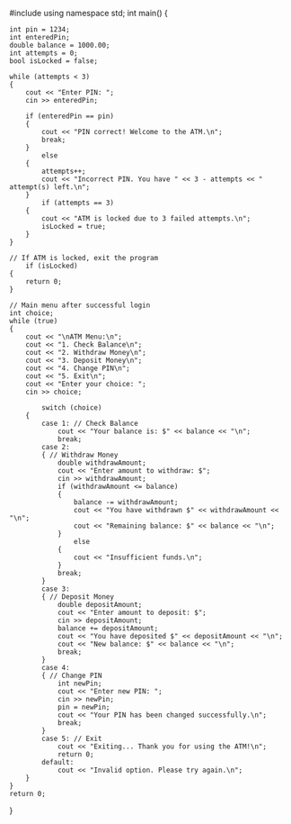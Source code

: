 #include <iostream>
using namespace std;
int main()
{

    int pin = 1234;
    int enteredPin;
    double balance = 1000.00;
    int attempts = 0;
    bool isLocked = false;

    while (attempts < 3)
	{
        cout << "Enter PIN: ";
        cin >> enteredPin;

        if (enteredPin == pin)
		{
            cout << "PIN correct! Welcome to the ATM.\n";
            break;
        }
			else
		{
            attempts++;
            cout << "Incorrect PIN. You have " << 3 - attempts << " attempt(s) left.\n";
        }
	        if (attempts == 3)
		{
            cout << "ATM is locked due to 3 failed attempts.\n";
            isLocked = true;
        }
    }

    // If ATM is locked, exit the program
    	if (isLocked)
	{
        return 0;
    }

    // Main menu after successful login
    int choice;
    while (true)
	{
        cout << "\nATM Menu:\n";
        cout << "1. Check Balance\n";
        cout << "2. Withdraw Money\n";
        cout << "3. Deposit Money\n";
        cout << "4. Change PIN\n";
        cout << "5. Exit\n";
        cout << "Enter your choice: ";
        cin >> choice;

        	switch (choice)
		{
            case 1: // Check Balance
                cout << "Your balance is: $" << balance << "\n";
                break;
            case 2:
			{ // Withdraw Money
                double withdrawAmount;
                cout << "Enter amount to withdraw: $";
                cin >> withdrawAmount;
                if (withdrawAmount <= balance)
				{
                    balance -= withdrawAmount;
                    cout << "You have withdrawn $" << withdrawAmount << "\n";
                    cout << "Remaining balance: $" << balance << "\n";
                }
					else
				{
                    cout << "Insufficient funds.\n";
                }
                break;
            }
            case 3:
			{ // Deposit Money
                double depositAmount;
                cout << "Enter amount to deposit: $";
                cin >> depositAmount;
                balance += depositAmount;
                cout << "You have deposited $" << depositAmount << "\n";
                cout << "New balance: $" << balance << "\n";
                break;
            }
            case 4:
			{ // Change PIN
                int newPin;
                cout << "Enter new PIN: ";
                cin >> newPin;
                pin = newPin;
                cout << "Your PIN has been changed successfully.\n";
                break;
            }
            case 5: // Exit
                cout << "Exiting... Thank you for using the ATM!\n";
                return 0;
            default:
                cout << "Invalid option. Please try again.\n";
        }
    }
    return 0;
}
